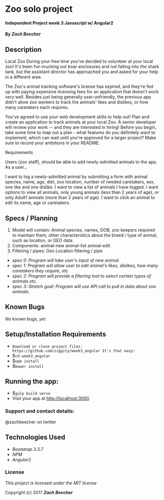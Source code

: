 # Zoo solo project

#### Independent Project week 3 Javascript w/ Angular2

#### By _**Zach Beecher**_

## Description

Local Zoo
During your free time you've decided to volunteer at your local zoo! It's been fun mucking out boar enclosures and not falling into the shark tank, but the assistant director has approached you and asked for your help in a different area.

The Zoo's animal tracking software's license has expired, and they're fed up with paying expensive licensing fees for an application that doesn't work very well. Besides just being generally user-unfriendly, the previous app didn't allow zoo workers to track the animals' likes and dislikes, or how many caretakers each requires.

You've agreed to use your web development skills to help out! Plan and create an application to track animals at your local Zoo. A senior developer will review your work -- and they are interested in hiring! Before you begin, take some time to map out a plan - what features do you definitely want to implement, which can wait until you're approved for a larger project? Make sure to record your ambitions in your README.

Requirements

Users (zoo staff), should be able to add newly-admitted animals to the app.
As a user…

I want to log a newly-admitted animal by submitting a form with animal species, name, age, diet, zoo location, number of needed caretakers, sex, one like and one dislike.
I want to view a list of animals I have logged.
I want options to view all animals, only young animals (less than 2 years of age), or only Adult1 animals (more than 2 years of age).
I want to click an animal to edit its name, age or caretakers.

## Specs / Planning

1. Model will contain: Animal species, names, DOB, zoo keepers required to maintain them, other characteristics about the breed / type of animal, such as location, or GEO data.
2. Components:
  animal-new
  animal-list
  animal-edit
3. Filtering / pipes:
  Geo Location filtering / pipe

* _spec 0: Program will take user's input of new animal._
* _spec 1: Program will allow user to edit animal's likes, dislikes, how many caretakers they require, etc_
* _spec 2: Program will provide a filtering tool to select certain types of animals etc._
* _spec 3: Stretch goal: Program will use API call to pull in data about zoo animals._

## Known Bugs

_No known bugs, yet_

## Setup/Installation Requirements

* `Download or clone project files: https://github.com/ziggity/week3_angular It's that easy!`
* $`cd week3_angular`
* $`npm install`
* $`bower install`

## Running the app:
* $`gulp build serve`
* Visit your app at [http://localhost:3000](http://localhost:3000).

### Support and contact details:

@zachbeecher on twitter

## Technologies Used
* _Bootstrap 3.3.7_
* _NPM_
* _Angular2_

### License

*This project is licensed under the MIT license*

Copyright (c) 2017 **_Zach Beecher_**

